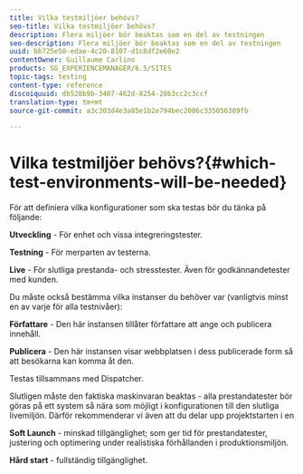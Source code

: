 ```yaml
---
title: Vilka testmiljöer behövs?
seo-title: Vilka testmiljöer behövs?
description: Flera miljöer bör beaktas som en del av testningen
seo-description: Flera miljöer bör beaktas som en del av testningen
uuid: bb725e50-edae-4c20-8107-d1c8df2e60e2
contentOwner: Guillaume Carlino
products: SG_EXPERIENCEMANAGER/6.5/SITES
topic-tags: testing
content-type: reference
discoiquuid: db528b9b-3407-462d-8254-20b3cc2c3ccf
translation-type: tm+mt
source-git-commit: a3c303d4e3a85e1b2e794bec2006c335056309fb

---
```



# Vilka testmiljöer behövs?{#which-test-environments-will-be-needed}

För att definiera vilka konfigurationer som ska testas bör du tänka på följande:

**Utveckling** - För enhet och vissa integreringstester.

**Testning** - För merparten av testerna.

**Live** - För slutliga prestanda- och stresstester. Även för godkännandetester med kunden.

Du måste också bestämma vilka instanser du behöver var (vanligtvis minst en av varje för alla testnivåer):

**Författare** - Den här instansen tillåter författare att ange och publicera innehåll.

**Publicera** - Den här instansen visar webbplatsen i dess publicerade form så att besökarna kan komma åt den.

Testas tillsammans med Dispatcher.

Slutligen måste den faktiska maskinvaran beaktas - alla prestandatester bör göras på ett system så nära som möjligt i konfigurationen till den slutliga livemiljön. Därför rekommenderar vi även att du delar upp projektstarten i en

**Soft Launch** - minskad tillgänglighet; som ger tid för prestandatester, justering och optimering under realistiska förhållanden i produktionsmiljön.

**Hård start** - fullständig tillgänglighet.
